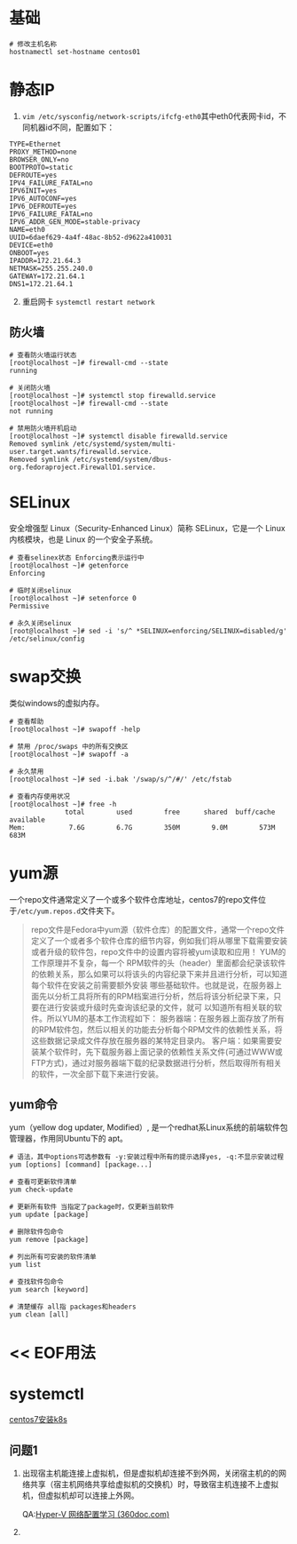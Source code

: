 # 基础

~~~shell
# 修改主机名称
hostnamectl set-hostname centos01
~~~





# 静态IP

1. `vim /etc/sysconfig/network-scripts/ifcfg-eth0`其中eth0代表网卡id，不同机器id不同，配置如下：

~~~properties
TYPE=Ethernet
PROXY_METHOD=none
BROWSER_ONLY=no
BOOTPROTO=static
DEFROUTE=yes
IPV4_FAILURE_FATAL=no
IPV6INIT=yes
IPV6_AUTOCONF=yes
IPV6_DEFROUTE=yes
IPV6_FAILURE_FATAL=no
IPV6_ADDR_GEN_MODE=stable-privacy
NAME=eth0
UUID=6daef629-4a4f-48ac-8b52-d9622a410031
DEVICE=eth0
ONBOOT=yes
IPADDR=172.21.64.3
NETMASK=255.255.240.0
GATEWAY=172.21.64.1
DNS1=172.21.64.1
~~~

2. 重启网卡 `systemctl restart network`



## 防火墙

~~~shell
# 查看防火墙运行状态
[root@localhost ~]# firewall-cmd --state
running

# 关闭防火墙
[root@localhost ~]# systemctl stop firewalld.service
[root@localhost ~]# firewall-cmd --state
not running

# 禁用防火墙开机启动
[root@localhost ~]# systemctl disable firewalld.service
Removed symlink /etc/systemd/system/multi-user.target.wants/firewalld.service.
Removed symlink /etc/systemd/system/dbus-org.fedoraproject.FirewallD1.service.
~~~



# SELinux

安全增强型 Linux（Security-Enhanced Linux）简称 SELinux，它是一个 Linux 内核模块，也是 Linux 的一个安全子系统。
~~~shell
# 查看selinex状态 Enforcing表示运行中
[root@localhost ~]# getenforce
Enforcing

# 临时关闭selinux
[root@localhost ~]# setenforce 0
Permissive

# 永久关闭selinux
[root@localhost ~]# sed -i 's/^ *SELINUX=enforcing/SELINUX=disabled/g' /etc/selinux/config
~~~



# swap交换

类似windows的虚拟内存。
~~~shell
# 查看帮助
[root@localhost ~]# swapoff -help

# 禁用 /proc/swaps 中的所有交换区
[root@localhost ~]# swapoff -a

# 永久禁用
[root@localhost ~]# sed -i.bak '/swap/s/^/#/' /etc/fstab

# 查看内存使用状况
[root@localhost ~]# free -h
              total        used        free      shared  buff/cache   available
Mem:           7.6G        6.7G        350M        9.0M        573M        683M

~~~



# yum源

一个repo文件通常定义了一个或多个软件仓库地址，centos7的repo文件位于`/etc/yum.repos.d`文件夹下。

>repo文件是Fedora中yum源（软件仓库）的配置文件，通常一个repo文件定义了一个或者多个软件仓库的细节内容，例如我们将从哪里下载需要安装或者升级的软件包，repo文件中的设置内容将被yum读取和应用！
>YUM的工作原理并不复杂，每一个 RPM软件的头（header）里面都会纪录该软件的依赖关系，那么如果可以将该头的内容纪录下来并且进行分析，可以知道每个软件在安装之前需要额外安装 哪些基础软件。也就是说，在服务器上面先以分析工具将所有的RPM档案进行分析，然后将该分析纪录下来，只要在进行安装或升级时先查询该纪录的文件，就可 以知道所有相关联的软件。所以YUM的基本工作流程如下：
>服务器端：在服务器上面存放了所有的RPM软件包，然后以相关的功能去分析每个RPM文件的依赖性关系，将这些数据记录成文件存放在服务器的某特定目录内。
>客户端：如果需要安装某个软件时，先下载服务器上面记录的依赖性关系文件(可通过WWW或FTP方式)，通过对服务器端下载的纪录数据进行分析，然后取得所有相关的软件，一次全部下载下来进行安装。
>
>[摘自]: https://www.cnblogs.com/zhouho/p/13410306.html



## yum命令

yum（yellow dog updater, Modified）, 是一个redhat系Linux系统的前端软件包管理器，作用同Ubuntu下的 apt。

~~~shell
# 语法，其中options可选参数有 -y:安装过程中所有的提示选择yes, -q:不显示安装过程
yum [options] [command] [package...]

# 查看可更新软件清单
yum check-update

# 更新所有软件 当指定了package时，仅更新当前软件
yum update [package]

# 删除软件包命令
yum remove [package]

# 列出所有可安装的软件清单
yum list

# 查找软件包命令
yum search [keyword]

# 清楚缓存 all指 packages和headers
yum clean [all]
~~~



# << EOF用法



# systemctl





[centos7安装k8s](https://blog.csdn.net/qq_37481017/article/details/118897138)



## 问题1

1. 出现宿主机能连接上虚拟机，但是虚拟机却连接不到外网，关闭宿主机的的网络共享（宿主机网络共享给虚拟机的交换机）时，导致宿主机连接不上虚拟机，但虚拟机却可以连接上外网。

   QA:[Hyper-V 网络配置学习 (360doc.com)](http://www.360doc.com/content/22/0417/09/73220646_1026899501.shtml)

2. 
